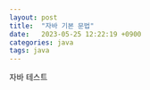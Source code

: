 ```yaml
---
layout: post
title:  "자바 기본 문법"
date:   2023-05-25 12:22:19 +0900
categories: java
tags: java
---
```


자바 테스트
